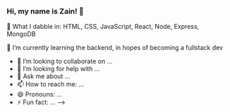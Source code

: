 ### Hi, my name is Zain! 👋

🔭 What I dabble in:
  HTML,
  CSS,
  JavaScript,
  React,
  Node,
  Express,
  MongoDB
  
🌱 I’m currently learning the backend, in hopes of becoming a fullstack dev
- 👯 I’m looking to collaborate on ...
- 🤔 I’m looking for help with ...
- 💬 Ask me about ...
- 📫 How to reach me: ...
- 😄 Pronouns: ...
- ⚡ Fun fact: ...
-->
